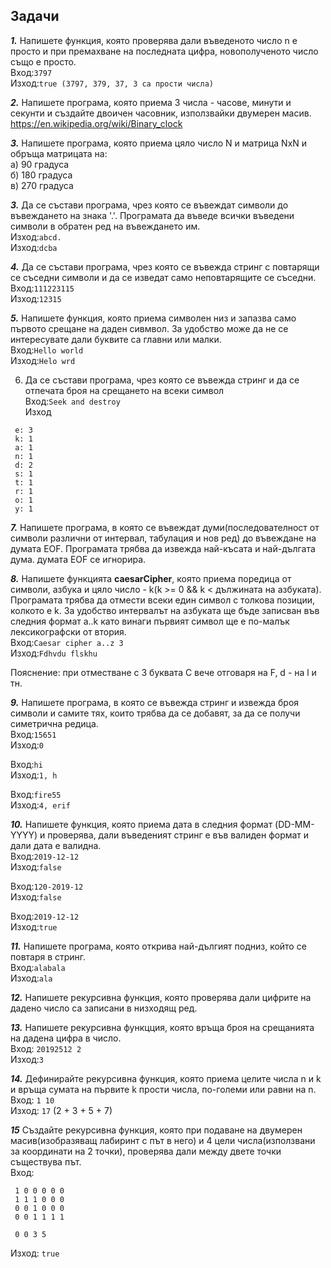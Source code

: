## Задачи

***1.*** Напишете функция, която проверява дали въведеното число n е просто и при премахване на последната цифра, новополученото число също е просто.  
Вход:```3797```  
Изход:```true (3797, 379, 37, 3 са прости числа)```

***2.*** Напишете програма, която приема 3 числа - часове, минути и секунти и създайте двоичен часовник, използвайки двумерен масив. https://en.wikipedia.org/wiki/Binary_clock

***3.*** Напишете програма, която приема цяло число N и матрица NxN и обръща матрицата на:  
 а) 90 градуса  
 б) 180 градуса  
 в) 270 градуса

***3.*** Да се състави програма, чрез която се въвеждат символи до въвеждането на знака '.'. Програмата да въведе всички въведени символи в обратен ред на въвеждането им.  
Изход:```abcd.```  
Изход:```dcba```

***4.*** Да се състави програма, чрез която се въвежда стринг с повтарящи се съседни символи и да се изведат само неповтарящите се съседни.  
Вход:```111223115```  
Изход:```12315```

***5.*** Напишете функция, която приема символен низ и запазва само първото срещане на даден сивмвол. За удобство може да не се интересувате дали буквите са главни или малки.  
Вход:```Hello world```  
Изход:```Helo wrd```

6. Да се състави програма, чрез която се въвежда стринг и да се отпечата броя на срещането на всеки символ  
Вход:```Seek and destroy```  
Изход
```S: 1
 e: 3
 k: 1
 a: 1
 n: 1
 d: 2
 s: 1
 t: 1
 r: 1
 o: 1
 y: 1
 ```
 
 ***7.*** Напишете програма, в която се въвеждат думи(последователност от символи различни от интервал, табулация и нов ред) до въвеждане на думата EOF. Програмата трябва да извежда най-късата и най-дългата дума. думата EOF се игнорира.
 
 ***8.*** Напишете функцията **caesarCipher**, която приема поредица от символи, азбука и цяло число - k(k >= 0 && k < дължината на азбуката). Програмата трябва да отмести всеки един символ с толкова позиции, колкото е k. За удобство интервалът на азбуката ще бъде записван във следния формат a..k като винаги първият символ ще е по-малък лексикографски от втория.  
 Вход:```Caesar cipher a..z 3```   
 Изход:```Fdhvdu flskhu```
 
 Пояснение: при отместване с 3 буквата C вече отговаря на F, d - на l и тн.
 
 ***9.*** Напишете програма, в която се въвежда стринг и извежда броя символи и самите тях, които трябва да се добавят, за да се получи симетрична редица.   
 Вход:```15651```   
 Изход:```0```
 
 Вход:```hi```   
 Изход:```1, h```
 
 Вход:```fire55```   
 Изход:```4, erif```
 
 ***10.*** Напишете функция, която приема дата в следния формат (DD-MM-YYYY) и проверява, дали въведеният стринг е във валиден формат и дали дата е валидна.  
 Вход:```2019-12-12```  
 Изход:```false```
 
 Вход:```120-2019-12```  
 Изход:```false```
 
 Вход:```2019-12-12```  
 Изход:```true```
 
 ***11.*** Напишете програма, която открива най-дългият подниз, който се повтаря в стринг.  
 Вход:```alabala```  
 Изход:```ala```
 
***12.*** Напишете рекурсивна функция, която проверява дали цифрите на дадено число са записани в низходящ ред.

***13.*** Напишете рекурсивна функцция, която връща броя на срещанията на дадена цифра в число.  
 Вход: ```20192512 2```  
 Изход:```3```
 
***14.*** Дефинирайте рекурсивна функция, която приема целите числа n и k и връща сумата на първите k прости числа, по-големи или равни на n.  
 Вход: ```1 10```   
 Изход: ```17``` (2 + 3 + 5 + 7)
 
***15*** Създайте рекурсивна функция, която при подаване на двумерен масив(изобразяващ лабиринт с път в него) и 4 цели числа(използвани за координати на 2 точки), проверява дали между двете точки съществува път.  
 Вход:  
 ```
  1 0 0 0 0 0
  1 1 1 0 0 0
  0 0 1 0 0 0
  0 0 1 1 1 1
  
  0 0 3 5
  ```
 Изход: ```true```
